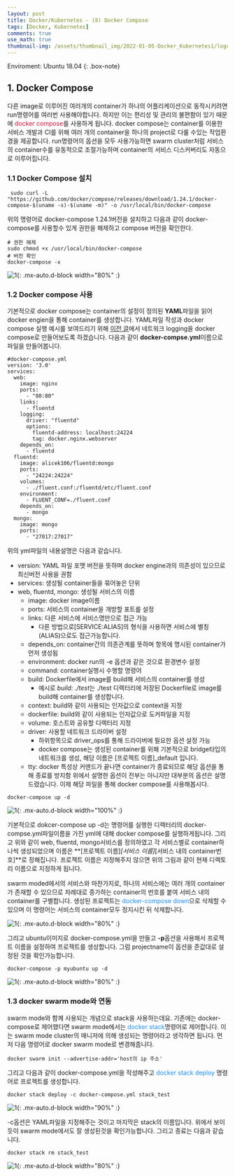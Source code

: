 ```yaml
---
layout: post
title: Docker/Kubernetes - (8) Docker Compose
tags: [Docker, Kubernetes]
comments: true
use_math: true
thumbnail-img: /assets/thumbnail_img/2022-01-05-Docker_Kubernetes1/logo.png
---
```


Enviroment: Ubuntu 18.04 
{: .box-note}
## 1. Docker Compose
다른 image로 이루어진 여러개의 container가 하나의 어플리케이션으로 동작시키려면 run명령어를 여러번 사용해야합니다. 하지만 이는 편리성 및 관리의 불편함이 있기 때문에 <span style="color:Crimson">docker compose</span>를 사용하게 됩니다. docker compose는 container를 이용한 서비스 개발과 CI를 위해 여러 개의 container을 하나의 project로 다룰 수있는 작업환경을 제공합니다. run명령어의 옵션을 모두 사용가능하면 swarm cluster처럼 서비스의 container수를 유동적으로 조절가능하며 container의 서비스 디스커버리도 자동으로 이루어집니다. 

### 1.1 Docker Compose 설치 

```
 sudo curl -L "https://github.com/docker/compose/releases/download/1.24.1/docker-compose-$(uname -s)-$(uname -m)" -o /usr/local/bin/docker-compose
```

위의 명령어로 docker-compose 1.24.1버전을 설치하고 다음과 같이 docker-compose를 사용할수 있게 권한을 해제하고 compose 버전을 확인한다.

```
# 권한 해제
sudo chmod +x /usr/local/bin/docker-compose
# 버전 확인
docker-compose -x
```


![1](https://da2so.github.io/assets/post_img/2022-01-15-Docker_Kubernetes8/1.png){: .mx-auto.d-block width="80%" :}

### 1.2 Docker compose 사용

기본적으로 docker compose는 container의 설정이 정의된 **YAML**파일을 읽어 docker engien을 통해 container를 생성합니다. YAML파일 작성과 docker compose 실행 예시를 보여드리기 위해 [이전 글](https://da2so.github.io/2022-01-07-Docker_Kubernetes3/)에서 네트워크 logging을 docker compose로 만들어보도록 하겠습니다. 다음과 같이 **docker-compse.yml**이름으로 파일을 만들어봅니다.

```
#docker-compose.yml
version: '3.0'
services:
  web:
    image: nginx
    ports:
      - "80:80"
    links:
      - fluentd
    logging:
      driver: "fluentd"
      options:
        fluentd-address: localhost:24224
        tag: docker.nginx.webserver
    depends_on:
      - fluentd
  fluentd:
    image: alicek106/fluentd:mongo
    ports:
      - "24224:24224"
    volumes:
      - ./fluent.conf:/fluentd/etc/fluent.conf
    environment:
      - FLUENT_CONF=./fluent.conf
    depends_on:
      - mongo
  mongo:
    image: mongo
    ports:
      - "27017:27017"

```

위의 yml파일의 내용설명은 다음과 같습니다.

- version: YAML 파일 포맷 버전을 뜻하며 docker engine과의 의존성이 있으므로 최신버전 사용을 권함
- services:	생성될 container들을 묶어놓은 단위
- web, fluentd, mongo: 생성될 서비스의 이름
	- image: docker image이름
	- ports: 서비스의 container을 개방할 포트를 설정
	- links: 다른 서비스에 서비스명만으로 접근 가능
		- 다른 방법으로[SERVICE:ALIAS]의 형식을 사용하면 서비스에 별칭(ALIAS)으로도 접근가능합니다.
	- depends_on: container간의 의존관계를 뜻하며 항목에 명시된 container가 먼저 생성됨
	- environment: docker run의 -e 옵션과 같은 것으로 환경변수 설정
	- command: container실행시 수행할 명령어
	- build: Dockerfile에서 image를 build해 서비스의 container를 생성
		- 예시로 *build: ./test*는 ./test 디렉터리에 저장된 Dockerfile로 image를 build해 container를 생성합니다.
	- context: build와 같이 사용되는 인자값으로 context을 지정
	- dockerfile: build와 같이 사용되는 인자값으로 도커파일을 지정
	- volume: 호스트와 공유할 디렉터리 지정
	- driver: 사용할 네트워크 드라이버 설정
		- 하위항목으로 driver_ops를 통해 드라이버에 필요한 옵션 설정 가능
		- docker compose는 생성된 container를 위해 기본적으로 bridge타입의 네트워크를 생성, 해당 이름은 [프로젝트 이름]\_default 입니다.
	- tty: docker 특성상 커맨드가 끝나면 container가 종료되므로 해당 옵션을 통해 종료를 방지함
위에서 설명한 옵션이 전부는 아니지만 대부분의 옵션은 설명드렸습니다. 이제 해당 파일을 통해 docker compose를 사용해봅시다.

```
docker-compose up -d
```

![1](https://da2so.github.io/assets/post_img/2022-01-15-Docker_Kubernetes8/2.png){: .mx-auto.d-block width="100%" :}

기본적으로 dokcer-compose up -d는 명령어를 실행한 디렉터리의 docker-compse.yml파일이름을 가진 yml에 대해 docker compose를 실행하게됩니다. 그리고 위와 같이 web, fluentd, mongo서비스를 정의하였고 각 서비스별로 container하나씩 생성되었으며 이름은 **[프로젝트 이름]_[서비스 이름]_[서비스 내의 container번호]**로 정해집니다. 프로젝트 이름은 지정해주지 않으면 위의 그림과 같이 현재 디렉토리 이름으로 지정하게 됩니다.


swarm moded에서의 서비스와 마찬가지로, 하나의 서비스에는 여러 개의 container가 존재할 수 있으므로 차례대로 증가하는 container의 번호를 붙여 서비스 내의 container를 구별합니다. 생성된 프로젝트는 <span style="color:DodgerBlue">docker-compose down</span>으로 삭제할 수 있으며 이 명령어는 서비스의 container모두 정지시킨 뒤 삭제합니다. 

![1](https://da2so.github.io/assets/post_img/2022-01-15-Docker_Kubernetes8/3.png){: .mx-auto.d-block width="80%" :}

그리고 ubuntu이미지로 docker-compose.yml을 만들고 **-p**옵션을 사용해서 프로젝트 이름을 설정하여 프로젝트를 생성합니다. 그럼 projectname이 옵션을 준값대로 설정된 것을 확인가능합니다.

```
docker-compose -p myubuntu up -d
```

![1](https://da2so.github.io/assets/post_img/2022-01-15-Docker_Kubernetes8/4.png){: .mx-auto.d-block width="80%" :}

### 1.3 docker swarm mode와 연동

swarm mode와 함께 사용되는 개념으로 stack을 사용하는데요. 기존에는 docker-compose로 제어했다면 swarm mode에서는 <span style="color:DodgerBlue">docker stack</span>명령어로 제어합니다. 이는 swarm mode cluster의 매니저에 의해 생성되는 명령어라고 생각하면 됩니다. 먼저 다음 명령어로 docker swarm mode로 변경해줍니다.

```
docker swarm init --advertise-addr='host의 ip 주소'
```

그리고 다음과 같이 docker-compose.yml을 작성해주고 <span style="color:DodgerBlue">docker stack deploy</span> 명령어로 프로젝트를 생성합니다.


```
docker stack deploy -c docker-compose.yml stack_test
```

![1](https://da2so.github.io/assets/post_img/2022-01-15-Docker_Kubernetes8/5.png){: .mx-auto.d-block width="90%" :}


-c옵션은 YAML파일을 지정해주는 것이고 마지막은 stack의 이름입니다. 위에서 보이듯이 swarm mode에서도 잘 생성된것을 확인가능합니다. 그리고 종료는 다음과 같습니다.

```
docker stack rm stack_test
```

![1](https://da2so.github.io/assets/post_img/2022-01-15-Docker_Kubernetes8/6.png){: .mx-auto.d-block width="80%" :}







